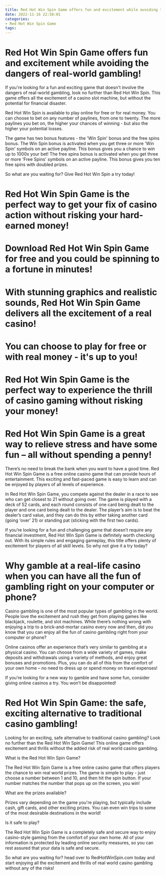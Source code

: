 ```yaml
---
title: Red Hot Win Spin Game offers fun and excitement while avoiding the dangers of real world gambling!
date: 2022-11-16 22:58:01
categories:
- Red Hot Win Spin Game
tags:
---
```



#  Red Hot Win Spin Game offers fun and excitement while avoiding the dangers of real-world gambling!

If you're looking for a fun and exciting game that doesn't involve the dangers of real-world gambling, look no further than Red Hot Win Spin. This game offers all the excitement of a casino slot machine, but without the potential for financial disaster.

Red Hot Win Spin is available to play online for free or for real money. You can choose to bet on any number of paylines, from one to twenty. The more paylines you bet on, the higher your chances of winning - but also the higher your potential losses.

The game has two bonus features - the 'Win Spin' bonus and the free spins bonus. The Win Spin bonus is activated when you get three or more 'Win Spin' symbols on an active payline. This bonus gives you a chance to win up to 1000x your bet! The free spins bonus is activated when you get three or more 'Free Spins' symbols on an active payline. This bonus gives you ten free spins with doubled prizes.

So what are you waiting for? Give Red Hot Win Spin a try today!

#  Red Hot Win Spin Game is the perfect way to get your fix of casino action without risking your hard-earned money!

# Download Red Hot Win Spin Game for free and you could be spinning to a fortune in minutes!

# With stunning graphics and realistic sounds, Red Hot Win Spin Game delivers all the excitement of a real casino!

# You can choose to play for free or with real money - it's up to you!

# Red Hot Win Spin Game is the perfect way to experience the thrill of casino gaming without risking your money!

#  Red Hot Win Spin Game is a great way to relieve stress and have some fun – all without spending a penny!

There’s no need to break the bank when you want to have a good time. Red Hot Win Spin Game is a free online casino game that can provide hours of entertainment. This exciting and fast-paced game is easy to learn and can be enjoyed by players of all levels of experience.

In Red Hot Win Spin Game, you compete against the dealer in a race to see who can get closest to 21 without going over. The game is played with a deck of 52 cards, and each round consists of one card being dealt to the player and one card being dealt to the dealer. The player’s aim is to beat the dealer’s card value, and they can do this by either taking another card (going ‘over’ 21) or standing pat (sticking with the first two cards).

If you’re looking for a fun and challenging game that doesn’t require any financial investment, Red Hot Win Spin Game is definitely worth checking out. With its simple rules and engaging gameplay, this title offers plenty of excitement for players of all skill levels. So why not give it a try today?

#  Why gamble at a real-life casino when you can have all the fun of gambling right on your computer or phone?

Casino gambling is one of the most popular types of gambling in the world. People love the excitement and rush they get from playing games like blackjack, roulette, and slot machines. While there’s nothing wrong with enjoying a trip to a brick-and-mortar casino every now and then, did you know that you can enjoy all the fun of casino gambling right from your computer or phone?

Online casinos offer an experience that’s very similar to gambling at a physical casino. You can choose from a wide variety of games, make deposits and withdrawals using a variety of methods, and enjoy great bonuses and promotions. Plus, you can do all of this from the comfort of your own home – no need to dress up or spend money on travel expenses!

If you’re looking for a new way to gamble and have some fun, consider giving online casinos a try. You won’t be disappointed!

#  Red Hot Win Spin Game: the safe, exciting alternative to traditional casino gambling!

Looking for an exciting, safe alternative to traditional casino gambling? Look no further than the Red Hot Win Spin Game! This online game offers excitement and thrills without the added risk of real world casino gambling.

What is the Red Hot Win Spin Game?

The Red Hot Win Spin Game is a free online casino game that offers players the chance to win real world prizes. The game is simple to play - just choose a number between 1 and 10, and then hit the spin button. If your number matches the number that pops up on the screen, you win!

What are the prizes available?

Prizes vary depending on the game you're playing, but typically include cash, gift cards, and other exciting prizes. You can even win trips to some of the most desirable destinations in the world!

Is it safe to play?

The Red Hot Win Spin Game is a completely safe and secure way to enjoy casino-style gaming from the comfort of your own home. All of your information is protected by leading online security measures, so you can rest assured that your data is safe and secure.

So what are you waiting for? head over to RedHotWinSpin.com today and start enjoying all the excitement and thrills of real world casino gambling without any of the risks!